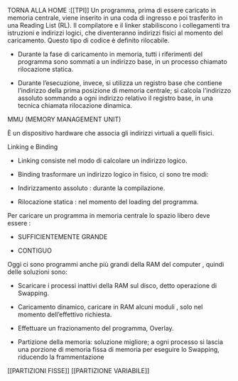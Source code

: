 TORNA ALLA HOME :[[TPI]]
Un programma, prima di essere caricato in memoria centrale, viene inserito in una coda di ingresso e poi trasferito in una Reading List (RL). Il compilatore e il linker stabiliscono i collegamenti tra istruzioni e indirizzi logici, che diventeranno indirizzi fisici al momento del caricamento. Questo tipo di codice è definito rilocabile.

- Durante la fase di caricamento in memoria, tutti i riferimenti del programma sono sommati a un indirizzo base, in un processo chiamato rilocazione statica. 
    
- Durante l’esecuzione, invece, si utilizza un registro base che contiene l’indirizzo della prima posizione di memoria centrale; si calcola l’indirizzo assoluto sommando a ogni indirizzo relativo il registro base, in una tecnica chiamata rilocazione dinamica.
    

MMU (MEMORY MANAGEMENT UNIT)

È un dispositivo hardware che associa gli indirizzi virtuali a quelli fisici.

Linking e Binding

- Linking consiste nel modo di calcolare un indirizzo logico.
    
- Binding trasformare un indirizzo logico in fisico, ci sono tre modi:
    

- Indirizzamento assoluto : durante la compilazione.
    
- Rilocazione statica : nel momento del loading del programma.

Per caricare un programma in memoria centrale lo spazio libero deve essere :

- SUFFICIENTEMENTE GRANDE
    
- CONTIGUO
    

Oggi ci sono programmi anche più grandi della RAM del computer , quindi delle soluzioni sono:

- Scaricare i processi inattivi della RAM sul disco, detto operazione di Swapping.
    
- Caricamento dinamico, caricare in RAM alcuni moduli , solo nel momento dell’effettivo richiesta.
    
- Effettuare un frazionamento del programma, Overlay.
    
- Partizione della memoria: soluzione migliore; a ogni processo si lascia una porzione di memoria fissa di memoria per eseguire lo Swapping, riducendo la frammentazione

[[PARTIZIONI FISSE]]
[[PARTIZIONE VARIABILE]]
